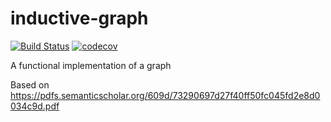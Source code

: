 # inductive-graph

[![Build Status](https://travis-ci.org/soujiro32167/inductive-graph.svg?branch=master)](https://travis-ci.org/soujiro32167/inductive-graph) [![codecov](https://codecov.io/gh/soujiro32167/inductive-graph/branch/master/graph/badge.svg)](https://codecov.io/gh/soujiro32167/inductive-graph)

A functional implementation of a graph

Based on https://pdfs.semanticscholar.org/609d/73290697d27f40ff50fc045fd2e8d0034c9d.pdf

